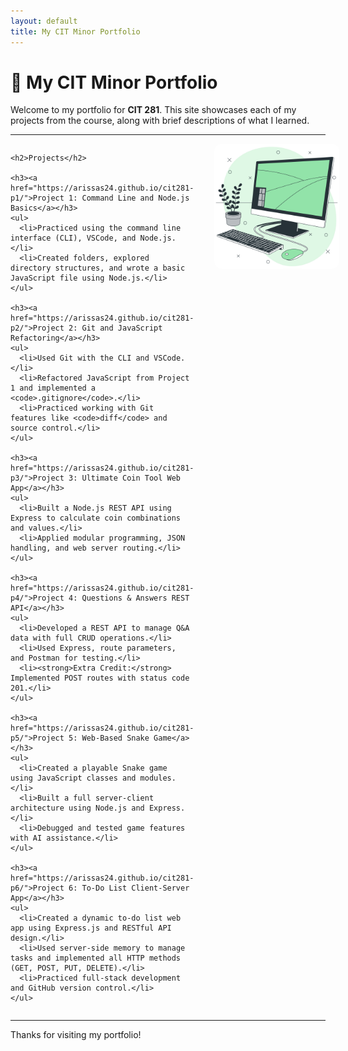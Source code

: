 ```yaml
---
layout: default
title: My CIT Minor Portfolio
---
```


# 📁 My CIT Minor Portfolio

Welcome to my portfolio for **CIT 281**. This site showcases each of my projects from the course, along with brief descriptions of what I learned.

---

<div style="display: flex; gap: 2rem; align-items: flex-start;">

  <div style="flex: 2;">

    <h2>Projects</h2>

    <h3><a href="https://arissas24.github.io/cit281-p1/">Project 1: Command Line and Node.js Basics</a></h3>
    <ul>
      <li>Practiced using the command line interface (CLI), VSCode, and Node.js.</li>
      <li>Created folders, explored directory structures, and wrote a basic JavaScript file using Node.js.</li>
    </ul>

    <h3><a href="https://arissas24.github.io/cit281-p2/">Project 2: Git and JavaScript Refactoring</a></h3>
    <ul>
      <li>Used Git with the CLI and VSCode.</li>
      <li>Refactored JavaScript from Project 1 and implemented a <code>.gitignore</code>.</li>
      <li>Practiced working with Git features like <code>diff</code> and source control.</li>
    </ul>

    <h3><a href="https://arissas24.github.io/cit281-p3/">Project 3: Ultimate Coin Tool Web App</a></h3>
    <ul>
      <li>Built a Node.js REST API using Express to calculate coin combinations and values.</li>
      <li>Applied modular programming, JSON handling, and web server routing.</li>
    </ul>

    <h3><a href="https://arissas24.github.io/cit281-p4/">Project 4: Questions & Answers REST API</a></h3>
    <ul>
      <li>Developed a REST API to manage Q&A data with full CRUD operations.</li>
      <li>Used Express, route parameters, and Postman for testing.</li>
      <li><strong>Extra Credit:</strong> Implemented POST routes with status code 201.</li>
    </ul>

    <h3><a href="https://arissas24.github.io/cit281-p5/">Project 5: Web-Based Snake Game</a></h3>
    <ul>
      <li>Created a playable Snake game using JavaScript classes and modules.</li>
      <li>Built a full server-client architecture using Node.js and Express.</li>
      <li>Debugged and tested game features with AI assistance.</li>
    </ul>

    <h3><a href="https://arissas24.github.io/cit281-p6/">Project 6: To-Do List Client-Server App</a></h3>
    <ul>
      <li>Created a dynamic to-do list web app using Express.js and RESTful API design.</li>
      <li>Used server-side memory to manage tasks and implemented all HTTP methods (GET, POST, PUT, DELETE).</li>
      <li>Practiced full-stack development and GitHub version control.</li>
    </ul>

  </div>

  <div style="flex: 1; min-width: 200px;">
    <img src="/assets/images/7922058.jpg" alt="Profile photo" style="max-width: 100%; border-radius: 12px;" />
  </div>

</div>

---

Thanks for visiting my portfolio!

